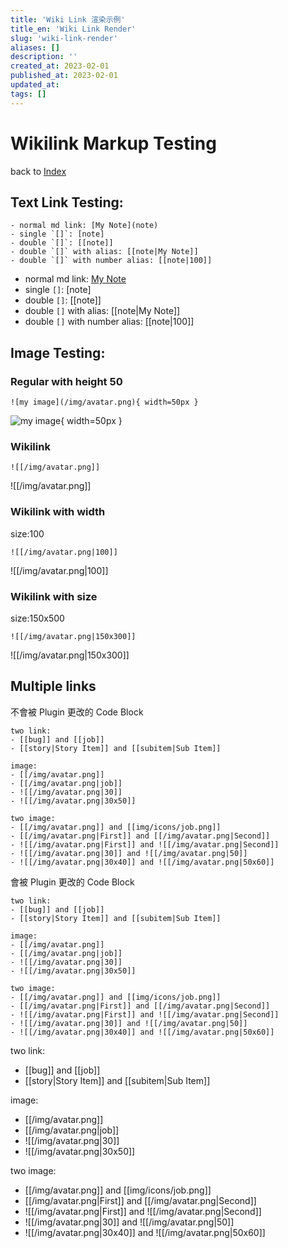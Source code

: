 ```yaml
---
title: 'Wiki Link 渲染示例'
title_en: 'Wiki Link Render'
slug: 'wiki-link-render'
aliases: []
description: ''
created_at: 2023-02-01 
published_at: 2023-02-01 
updated_at: 
tags: []
---
```


# Wikilink Markup Testing

back to [Index](/)

## Text Link Testing:

```
- normal md link: [My Note](note)
- single `[]`: [note]
- double `[]`: [[note]]
- double `[]` with alias: [[note|My Note]]
- double `[]` with number alias: [[note|100]]
```

- normal md link: [My Note](note)
- single `[]`: [note]
- double `[]`: [[note]]
- double `[]` with alias: [[note|My Note]]
- double `[]` with number alias: [[note|100]]

## Image Testing:

### Regular with height 50

```
![my image](/img/avatar.png){ width=50px }
```

![my image](/img/avatar.png){ width=50px }

### Wikilink

```
![[/img/avatar.png]]
```

![[/img/avatar.png]]

### Wikilink with width

size:100

```
![[/img/avatar.png|100]]
```

![[/img/avatar.png|100]]

### Wikilink with size

size:150x500

```
![[/img/avatar.png|150x300]]
``` 

![[/img/avatar.png|150x300]]

## Multiple links

不會被 Plugin 更改的 Code Block
```
two link:
- [[bug]] and [[job]]
- [[story|Story Item]] and [[subitem|Sub Item]]

image:
- [[/img/avatar.png]] 
- [[/img/avatar.png|job]]
- ![[/img/avatar.png|30]]
- ![[/img/avatar.png|30x50]]

two image:
- [[/img/avatar.png]] and [[img/icons/job.png]]
- [[/img/avatar.png|First]] and [[/img/avatar.png|Second]]
- ![[/img/avatar.png|First]] and ![[/img/avatar.png|Second]]
- ![[/img/avatar.png|30]] and ![[/img/avatar.png|50]]
- ![[/img/avatar.png|30x40]] and ![[/img/avatar.png|50x60]]
```

會被 Plugin 更改的 Code Block
~~~
two link:
- [[bug]] and [[job]]
- [[story|Story Item]] and [[subitem|Sub Item]]

image:
- [[/img/avatar.png]] 
- [[/img/avatar.png|job]]
- ![[/img/avatar.png|30]]
- ![[/img/avatar.png|30x50]]

two image:
- [[/img/avatar.png]] and [[img/icons/job.png]]
- [[/img/avatar.png|First]] and [[/img/avatar.png|Second]]
- ![[/img/avatar.png|First]] and ![[/img/avatar.png|Second]]
- ![[/img/avatar.png|30]] and ![[/img/avatar.png|50]]
- ![[/img/avatar.png|30x40]] and ![[/img/avatar.png|50x60]]
~~~

two link:
- [[bug]] and [[job]]
- [[story|Story Item]] and [[subitem|Sub Item]]

image:
- [[/img/avatar.png]] 
- [[/img/avatar.png|job]]
- ![[/img/avatar.png|30]]
- ![[/img/avatar.png|30x50]]

two image:
- [[/img/avatar.png]] and [[img/icons/job.png]]
- [[/img/avatar.png|First]] and [[/img/avatar.png|Second]]
- ![[/img/avatar.png|First]] and ![[/img/avatar.png|Second]]
- ![[/img/avatar.png|30]] and ![[/img/avatar.png|50]]
- ![[/img/avatar.png|30x40]] and ![[/img/avatar.png|50x60]]
